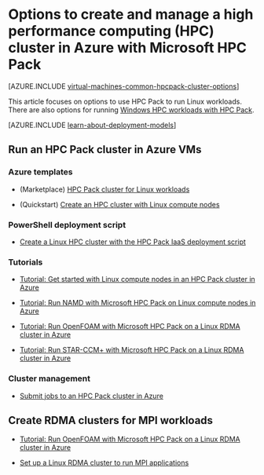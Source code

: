 <!-- not suitable for Mooncake -->

<properties
 pageTitle="Linux HPC Pack cluster options in the cloud | Azure"
 description="Learn about options with Microsoft HPC Pack to create and manage a Linux high performance computing (HPC) cluster in the Azure cloud"
 services="virtual-machines-linux,cloud-services"
 documentationCenter=""
 authors="dlepow"
 manager="timlt"
 editor=""
 tags="azure-resource-manager,azure-service-management,hpc-pack"/>
<tags
ms.service="virtual-machines-linux"
 ms.devlang="na"
 ms.topic="article"
 ms.tgt_pltfrm="vm-linux"
 ms.workload="big-compute"
 ms.date="06/17/2016"
 wacn.date=""
 ms.author="danlep"/>

# Options to create and manage a high performance computing (HPC) cluster in Azure with Microsoft HPC Pack

[AZURE.INCLUDE [virtual-machines-common-hpcpack-cluster-options](../../includes/virtual-machines-common-hpcpack-cluster-options.md)]

This article focuses on options to use HPC Pack to run Linux workloads. There are also options for running [Windows HPC workloads with HPC Pack](/documentation/articles/virtual-machines-windows-hpcpack-cluster-options/).

[AZURE.INCLUDE [learn-about-deployment-models](../../includes/learn-about-deployment-models-both-include.md)]

## Run an HPC Pack cluster in Azure VMs

### Azure templates


* (Marketplace) [HPC Pack cluster for Linux workloads](https://azure.microsoft.com/marketplace/partners/microsofthpc/newclusterlinuxcn/)

* (Quickstart) [Create an HPC cluster with Linux compute nodes](https://github.com/Azure/azure-quickstart-templates/tree/master/create-hpc-cluster-linux-cn)


### PowerShell deployment script

* [Create a Linux HPC cluster with the HPC Pack IaaS deployment script](/documentation/articles/virtual-machines-linux-classic-hpcpack-cluster-powershell-script/)

### Tutorials

* [Tutorial: Get started with Linux compute nodes in an HPC Pack cluster in Azure](/documentation/articles/virtual-machines-linux-classic-hpcpack-cluster/)

* [Tutorial: Run NAMD with Microsoft HPC Pack on Linux compute nodes in Azure](/documentation/articles/virtual-machines-linux-classic-hpcpack-cluster-namd/)

* [Tutorial: Run OpenFOAM with Microsoft HPC Pack on a Linux RDMA cluster in Azure](/documentation/articles/virtual-machines-linux-classic-hpcpack-cluster-openfoam/)

* [Tutorial: Run STAR-CCM+ with Microsoft HPC Pack on a Linux RDMA cluster in Azure](/documentation/articles/virtual-machines-linux-classic-hpcpack-cluster-starccm/)

### Cluster management

* [Submit jobs to an HPC Pack cluster in Azure](/documentation/articles/virtual-machines-windows-hpcpack-cluster-submit-jobs/)


## Create RDMA clusters for MPI workloads

* [Tutorial: Run OpenFOAM with Microsoft HPC Pack on a Linux RDMA cluster in Azure](/documentation/articles/virtual-machines-linux-classic-hpcpack-cluster-openfoam/)

* [Set up a Linux RDMA cluster to run MPI applications](/documentation/articles/virtual-machines-linux-classic-rdma-cluster/)

